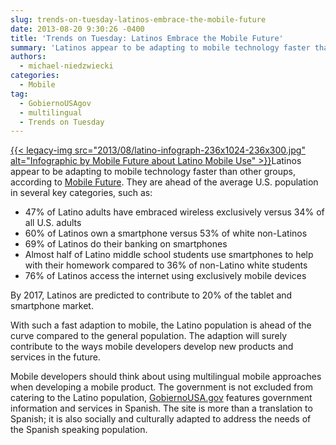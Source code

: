 ```yaml
---
slug: trends-on-tuesday-latinos-embrace-the-mobile-future
date: 2013-08-20 9:30:26 -0400
title: 'Trends on Tuesday: Latinos Embrace the Mobile Future'
summary: 'Latinos appear to be adapting to mobile technology faster than other groups, according to Mobile Future. They are ahead of the average U.S. population in several key categories, such as: 47% of Latino adults have embraced wireless exclusively versus 34% of all U.S. adults'
authors:
  - michael-niedzwiecki
categories:
  - Mobile
tag:
  - GobiernoUSAgov
  - multilingual
  - Trends on Tuesday
---
```


[{{< legacy-img src="2013/08/latino-infograph-236x1024-236x300.jpg" alt="Infographic by Mobile Future about Latino Mobile Use" >}}](https://s3.amazonaws.com/digitalgov/_legacy-img/2013/08/latino-infograph-236x1024.jpg)Latinos appear to be adapting to mobile technology faster than other groups, according to [Mobile Future](http://mobilefuture.org/newsroom/infographic-latinos-embrace-the-mobile-future/). They are ahead of the average U.S. population in several key categories, such as:

  * 47% of Latino adults have embraced wireless exclusively versus 34% of all U.S. adults
  * 60% of Latinos own a smartphone versus 53% of white non-Latinos
  * 69% of Latinos do their banking on smartphones
  * Almost half of Latino middle school students use smartphones to help with their homework compared to 36% of non-Latino white students
  * 76% of Latinos access the internet using exclusively mobile devices

By 2017, Latinos are predicted to contribute to 20% of the tablet and smartphone market.

With such a fast adaption to mobile, the Latino population is ahead of the curve compared to the general population. The adaption will surely contribute to the ways mobile developers develop new products and services in the future.

Mobile developers should think about using multilingual mobile approaches when developing a mobile product. The government is not excluded from catering to the Latino population, [GobiernoUSA.gov](http://apps.gobiernousa.gov/?v=all)  features government information and services in Spanish. The site is more than a translation to Spanish; it is also socially and culturally adapted to address the needs of the Spanish speaking population.